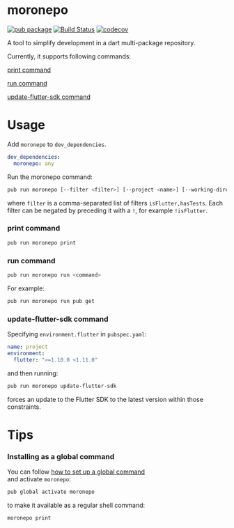 # moronepo

[![pub package](https://img.shields.io/pub/v/moronepo.svg)](https://pub.dev/packages/moronepo)
[![Build Status](https://travis-ci.org/meniga/moronepo.svg?branch=master)](https://travis-ci.org/meniga/moronepo)
[![codecov](https://codecov.io/gh/meniga/moronepo/branch/master/graph/badge.svg)](https://codecov.io/gh/meniga/moronepo)

A tool to simplify development in a dart multi-package repository. 

Currently, it supports following commands:

[print command](#print-command)

[run command](#run-command)

[update-flutter-sdk command](#update-flutter-sdk-command)

# Usage

Add `moronepo` to `dev_dependencies`.

```yaml
dev_dependencies:
  moronepo: any
```

Run the moronepo command:

```bash
pub run moronepo [--filter <filter>] [--project <name>] [--working-directory <path>] <command>
```

where `filter` is a comma-separated list of filters `isFlutter,hasTests`.
Each filter can be negated by preceding it with a `!`, for example `!isFlutter`.

### print command

```bash
pub run moronepo print
```

### run command

```bash
pub run moronepo run <command>
```

For example:

```bash
pub run moronepo run pub get
```

### update-flutter-sdk command

Specifying `environment.flutter` in `pubspec.yaml`:

```yaml
name: project
environment:
  flutter: ">=1.10.0 <1.11.0"
```

and then running:

```bash
pub run moronepo update-flutter-sdk
```

forces an update to the Flutter SDK to the latest version within those
constraints.

# Tips

### Installing as a global command

You can follow [how to set up a global command](https://dart.dev/tools/pub/cmd/pub-global)  
and activate `moronepo`:

```bash
pub global activate moronepo
```

to make it available as a regular shell command:

```bash
moronepo print
```
